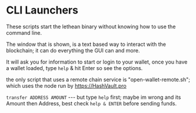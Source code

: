 # CLI Launchers

These scripts start the lethean binary without knowing how to use the command line.

The window that is shown, is a text based way to interact with the blockchain; it can do everything the GUI can and more. 

It will ask you for information to start or login to your wallet, once you have a wallet loaded, type `help` & hit Enter so see the options.

the only script that uses a remote chain service is "open-wallet-remote.sh"; which uses the node run by https://HashVault.pro

`transfer ADDRESS AMOUNT` --- but type `help` first; maybe im wrong and its Amount then Address, best check `help & ENTER` before sending funds.